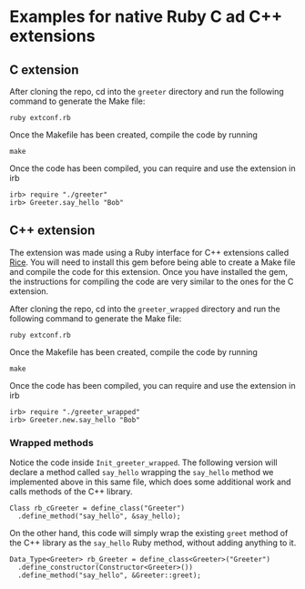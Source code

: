 # Examples for native Ruby C ad C++ extensions

## C extension

After cloning the repo, cd into the `greeter` directory and run the following command to generate the Make file:

```
ruby extconf.rb
```

Once the Makefile has been created, compile the code by running

```
make
```

Once the code has been compiled, you can require and use the extension in irb

```
irb> require "./greeter"
irb> Greeter.say_hello "Bob"
```

## C++ extension

The extension was made using a Ruby interface for C++ extensions called [Rice](https://github.com/ruby-rice/rice). You will need to install this gem before being able to create a Make file and compile the code for this extension. Once you have installed the gem, the instructions for compiling the code are very similar to the ones for the C extension.

After cloning the repo, cd into the `greeter_wrapped` directory and run the following command to generate the Make file:

```
ruby extconf.rb
```

Once the Makefile has been created, compile the code by running

```
make
```

Once the code has been compiled, you can require and use the extension in irb

```
irb> require "./greeter_wrapped"
irb> Greeter.new.say_hello "Bob"
```

### Wrapped methods

Notice the code inside `Init_greeter_wrapped`. The following version will declare a method called `say_hello` wrapping the `say_hello` method we implemented above in this same file, which does some additional work and calls methods of the C++ library.

```
Class rb_cGreeter = define_class("Greeter")
  .define_method("say_hello", &say_hello);
```

On the other hand, this code will simply wrap the existing `greet` method of the C++ library as the `say_hello` Ruby method, without adding anything to it.

```
Data_Type<Greeter> rb_Greeter = define_class<Greeter>("Greeter")
  .define_constructor(Constructor<Greeter>())
  .define_method("say_hello", &Greeter::greet);
```